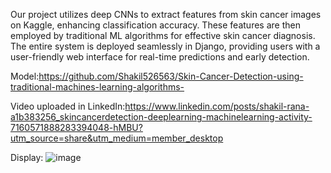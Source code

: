 Our project utilizes deep CNNs to extract features from skin cancer images on Kaggle, enhancing classification accuracy. These features are then employed by traditional ML algorithms for effective skin cancer diagnosis. The entire system is deployed seamlessly in Django, providing users with a user-friendly web interface for real-time predictions and early detection.


Model:https://github.com/Shakil526563/Skin-Cancer-Detection-using-traditional-machines-learning-algorithms-

Video uploaded in LinkedIn:https://www.linkedin.com/posts/shakil-rana-a1b383256_skincancerdetection-deeplearning-machinelearning-activity-7160571888283394048-hMBU?utm_source=share&utm_medium=member_desktop


Display:
![image](https://github.com/Shakil526563/Django-Skin-Cancer-Detection-Project/assets/100131954/715f71c5-ea93-441a-a13c-be3e23d07dee)

